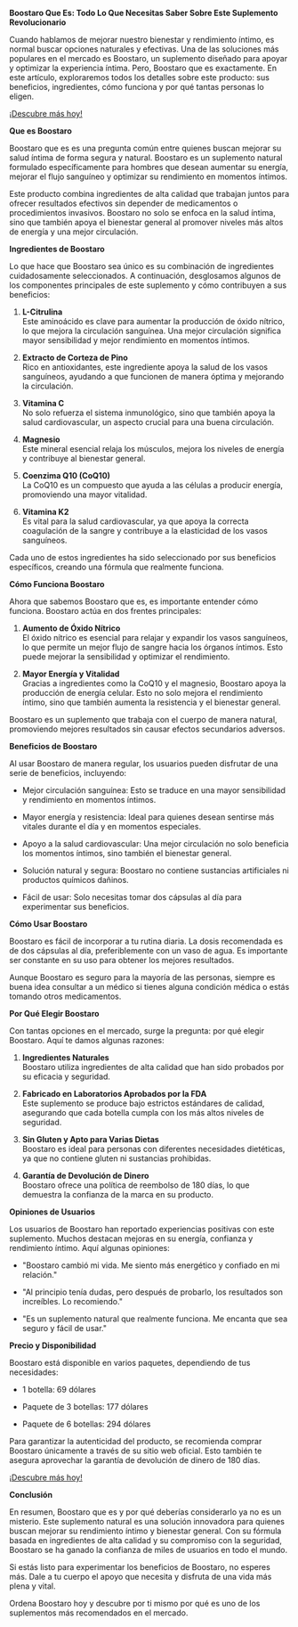 **Boostaro Que Es: Todo Lo Que Necesitas Saber Sobre Este Suplemento
Revolucionario**

Cuando hablamos de mejorar nuestro bienestar y rendimiento íntimo, es
normal buscar opciones naturales y efectivas. Una de las soluciones más
populares en el mercado es Boostaro, un suplemento diseñado para apoyar
y optimizar la experiencia íntima. Pero, Boostaro que es exactamente. En
este artículo, exploraremos todos los detalles sobre este producto: sus
beneficios, ingredientes, cómo funciona y por qué tantas personas lo
eligen.

<a href="https://boostaro.net/" target="_blank">¡Descubre más hoy!</a>

**Que es Boostaro**

Boostaro que es es una pregunta común entre quienes buscan mejorar su
salud íntima de forma segura y natural. Boostaro es un suplemento
natural formulado específicamente para hombres que desean aumentar su
energía, mejorar el flujo sanguíneo y optimizar su rendimiento en
momentos íntimos.

Este producto combina ingredientes de alta calidad que trabajan juntos
para ofrecer resultados efectivos sin depender de medicamentos o
procedimientos invasivos. Boostaro no solo se enfoca en la salud íntima,
sino que también apoya el bienestar general al promover niveles más
altos de energía y una mejor circulación.

**Ingredientes de Boostaro**

Lo que hace que Boostaro sea único es su combinación de ingredientes
cuidadosamente seleccionados. A continuación, desglosamos algunos de los
componentes principales de este suplemento y cómo contribuyen a sus
beneficios:

1.  **L-Citrulina**\
    Este aminoácido es clave para aumentar la producción de óxido
    nítrico, lo que mejora la circulación sanguínea. Una mejor
    circulación significa mayor sensibilidad y mejor rendimiento en
    momentos íntimos.

2.  **Extracto de Corteza de Pino**\
    Rico en antioxidantes, este ingrediente apoya la salud de los vasos
    sanguíneos, ayudando a que funcionen de manera óptima y mejorando la
    circulación.

3.  **Vitamina C**\
    No solo refuerza el sistema inmunológico, sino que también apoya la
    salud cardiovascular, un aspecto crucial para una buena circulación.

4.  **Magnesio**\
    Este mineral esencial relaja los músculos, mejora los niveles de
    energía y contribuye al bienestar general.

5.  **Coenzima Q10 (CoQ10)**\
    La CoQ10 es un compuesto que ayuda a las células a producir energía,
    promoviendo una mayor vitalidad.

6.  **Vitamina K2**\
    Es vital para la salud cardiovascular, ya que apoya la correcta
    coagulación de la sangre y contribuye a la elasticidad de los vasos
    sanguíneos.

Cada uno de estos ingredientes ha sido seleccionado por sus beneficios
específicos, creando una fórmula que realmente funciona.

**Cómo Funciona Boostaro**

Ahora que sabemos Boostaro que es, es importante entender cómo funciona.
Boostaro actúa en dos frentes principales:

1.  **Aumento de Óxido Nítrico**\
    El óxido nítrico es esencial para relajar y expandir los vasos
    sanguíneos, lo que permite un mejor flujo de sangre hacia los
    órganos íntimos. Esto puede mejorar la sensibilidad y optimizar el
    rendimiento.

2.  **Mayor Energía y Vitalidad**\
    Gracias a ingredientes como la CoQ10 y el magnesio, Boostaro apoya
    la producción de energía celular. Esto no solo mejora el rendimiento
    íntimo, sino que también aumenta la resistencia y el bienestar
    general.

Boostaro es un suplemento que trabaja con el cuerpo de manera natural,
promoviendo mejores resultados sin causar efectos secundarios adversos.

**Beneficios de Boostaro**

Al usar Boostaro de manera regular, los usuarios pueden disfrutar de una
serie de beneficios, incluyendo:

-   Mejor circulación sanguínea: Esto se traduce en una mayor
    sensibilidad y rendimiento en momentos íntimos.

-   Mayor energía y resistencia: Ideal para quienes desean sentirse más
    vitales durante el día y en momentos especiales.

-   Apoyo a la salud cardiovascular: Una mejor circulación no solo
    beneficia los momentos íntimos, sino también el bienestar general.

-   Solución natural y segura: Boostaro no contiene sustancias
    artificiales ni productos químicos dañinos.

-   Fácil de usar: Solo necesitas tomar dos cápsulas al día para
    experimentar sus beneficios.

**Cómo Usar Boostaro**

Boostaro es fácil de incorporar a tu rutina diaria. La dosis recomendada
es de dos cápsulas al día, preferiblemente con un vaso de agua. Es
importante ser constante en su uso para obtener los mejores resultados.

Aunque Boostaro es seguro para la mayoría de las personas, siempre es
buena idea consultar a un médico si tienes alguna condición médica o
estás tomando otros medicamentos.

**Por Qué Elegir Boostaro**

Con tantas opciones en el mercado, surge la pregunta: por qué elegir
Boostaro. Aquí te damos algunas razones:

1.  **Ingredientes Naturales**\
    Boostaro utiliza ingredientes de alta calidad que han sido probados
    por su eficacia y seguridad.

2.  **Fabricado en Laboratorios Aprobados por la FDA**\
    Este suplemento se produce bajo estrictos estándares de calidad,
    asegurando que cada botella cumpla con los más altos niveles de
    seguridad.

3.  **Sin Gluten y Apto para Varias Dietas**\
    Boostaro es ideal para personas con diferentes necesidades
    dietéticas, ya que no contiene gluten ni sustancias prohibidas.

4.  **Garantía de Devolución de Dinero**\
    Boostaro ofrece una política de reembolso de 180 días, lo que
    demuestra la confianza de la marca en su producto.

**Opiniones de Usuarios**

Los usuarios de Boostaro han reportado experiencias positivas con este
suplemento. Muchos destacan mejoras en su energía, confianza y
rendimiento íntimo. Aquí algunas opiniones:

-   "Boostaro cambió mi vida. Me siento más energético y confiado en mi
    relación."

-   "Al principio tenía dudas, pero después de probarlo, los resultados
    son increíbles. Lo recomiendo."

-   "Es un suplemento natural que realmente funciona. Me encanta que sea
    seguro y fácil de usar."

**Precio y Disponibilidad**

Boostaro está disponible en varios paquetes, dependiendo de tus
necesidades:

-   1 botella: 69 dólares

-   Paquete de 3 botellas: 177 dólares

-   Paquete de 6 botellas: 294 dólares

Para garantizar la autenticidad del producto, se recomienda comprar
Boostaro únicamente a través de su sitio web oficial. Esto también te
asegura aprovechar la garantía de devolución de dinero de 180 días.

<a href="https://boostaro.net/" target="_blank">¡Descubre más hoy!</a>

**Conclusión**

En resumen, Boostaro que es y por qué deberías considerarlo ya no es un
misterio. Este suplemento natural es una solución innovadora para
quienes buscan mejorar su rendimiento íntimo y bienestar general. Con su
fórmula basada en ingredientes de alta calidad y su compromiso con la
seguridad, Boostaro se ha ganado la confianza de miles de usuarios en
todo el mundo.

Si estás listo para experimentar los beneficios de Boostaro, no esperes
más. Dale a tu cuerpo el apoyo que necesita y disfruta de una vida más
plena y vital.

Ordena Boostaro hoy y descubre por ti mismo por qué es uno de los
suplementos más recomendados en el mercado.
